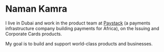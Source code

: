 # Naman Kamra

I live in Dubai and work in the product team at [Paystack](https://paystack.com) (a payments infrastructure company building payments for Africa), on the Issuing and Corporate Cards products.

My goal is to build and support world-class products and businesses.

